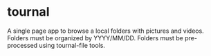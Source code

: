 # tournal

A single page app to browse a local folders with pictures and videos. Folders must be organized by YYYY/MM/DD. Folders must be pre-processed using tournal-file tools.
